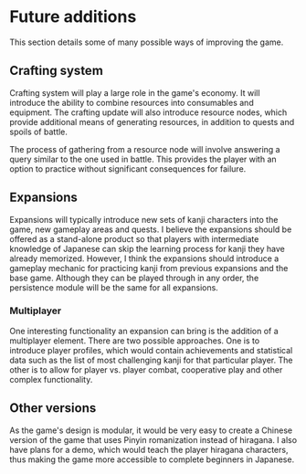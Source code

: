 # Future additions

This section details some of many possible ways of improving the game.

## Crafting system

Crafting system will play a large role in the game's economy. It will introduce the ability to combine resources into consumables and equipment. The crafting update will also introduce resource nodes, which provide additional means of generating resources, in addition to quests and spoils of battle.

The process of gathering from a resource node will involve answering a query similar to the one used in battle. This provides the player with an option to practice without significant consequences for failure.

## Expansions

Expansions will typically introduce new sets of kanji characters into the game, new gameplay areas and quests. I believe the expansions should be offered as a stand-alone product so that players with intermediate knowledge of Japanese can skip the learning process for kanji they have already memorized. However, I think the expansions should introduce a gameplay mechanic for practicing kanji from previous expansions and the base game. Although they can be played through in any order, the persistence module will be the same for all expansions.

### Multiplayer

One interesting functionality an expansion can bring is the addition of a multiplayer element. There are two possible approaches. One is to introduce player profiles, which would contain achievements and statistical data such as the list of most challenging kanji for that particular player. The other is to allow for player vs. player combat, cooperative play and other complex functionality.

## Other versions

As the game's design is modular, it would be very easy to create a Chinese version of the game that uses Pinyin romanization instead of hiragana. I also have plans for a demo, which would teach the player hiragana characters, thus making the game more accessible to complete beginners in Japanese.
